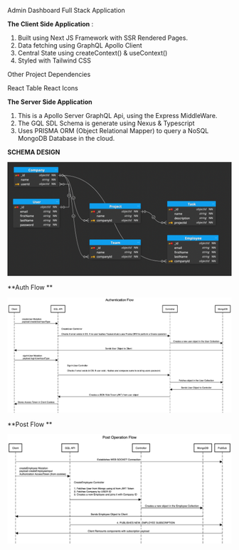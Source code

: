 Admin Dashboard Full Stack Application

**The Client Side Application**
:

1. Built using Next JS Framework with SSR Rendered Pages.
2. Data fetching using GraphQL Apollo Client
3. Central State using createContext() & useContext()
4. Styled with Tailwind CSS

Other Project Dependencies

React Table
React Icons

**The Server Side Application**

1. This is a Apollo Server GraphQL Api, using the Express MiddleWare.
2. The GQL SDL Schema is generate using Nexus & Typescript
3. Uses PRISMA ORM (Object Relational Mapper) to query a NoSQL MongoDB Database in the cloud.

**SCHEMA DESIGN**


![alt text](https://github.com/Castrosteven/FullStackAdminDashboardApp/blob/main/DOCS/DB.png)

**Auth Flow **


![alt text](https://github.com/Castrosteven/FullStackAdminDashboardApp/blob/main/DOCS/Authentication%20Flow.png)

**Post Flow **


![alt text](https://github.com/Castrosteven/FullStackAdminDashboardApp/blob/main/DOCS/Post%20Operation%20Flow.png)
